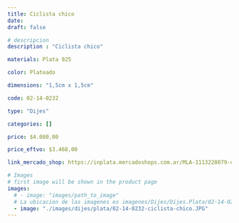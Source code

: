 ```yaml
---
title: Ciclista chico
date: 
draft: false

# descripcion
description : "Ciclista chico"

materials: Plata 925

color: Plateado

dimensions: "1,5cm x 1,5cm"

code: 02-14-0232

type: "Dijes"

categories: []

price: $4.080,00

price_eftvo: $3.468,00

link_mercado_shop: https://inplata.mercadoshops.com.ar/MLA-1113228079-dije-ciclista-bicicleta-chico-plata-925-_JM

# Images
# first image will be shown in the product page
images:
  # - image: "images/path_to_image"
  # La ubicacion de las imagenes es imagenes/Dijes/Dijes.Plata/02-14-0232-ciclista-chico
  - image: "./images/dijes/plata/02-14-0232-ciclista-chico.JPG"
---
```

